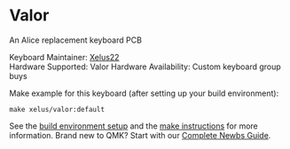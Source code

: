 Valor
===

An Alice replacement keyboard PCB

Keyboard Maintainer: [Xelus22](https://github.com/Xelus22)  
Hardware Supported: Valor
Hardware Availability: Custom keyboard group buys

Make example for this keyboard (after setting up your build environment):

    make xelus/valor:default

See the [build environment setup](https://docs.qmk.fm/#/getting_started_build_tools) and the [make instructions](https://docs.qmk.fm/#/getting_started_make_guide) for more information. Brand new to QMK? Start with our [Complete Newbs Guide](https://docs.qmk.fm/#/newbs).
